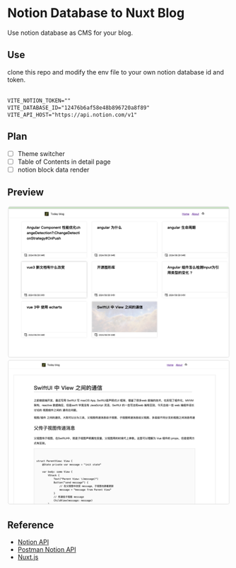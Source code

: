 # Notion Database to Nuxt Blog

Use notion database as CMS for your blog.


## Use

clone this repo and modify the env file to your own notion database id and token.

```

VITE_NOTION_TOKEN=""
VITE_DATABASE_ID="12476b6af58e48b896720a8f89"
VITE_API_HOST="https://api.notion.com/v1"

```

## Plan

- [ ] Theme switcher
- [ ] Table of Contents in detail page
- [ ] notion block data render

## Preview

![](./public/imgs/preview-1.png)
![](./public/imgs/preview-2.png)



## Reference

- [Notion API](https://developers.notion.com/reference/intro)
- [Postman Notion API](https://www.postman.com/notionhq/)
- [Nuxt.js](https://nuxtjs.org/)


